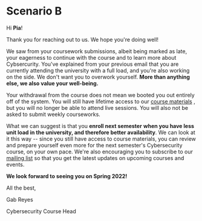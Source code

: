 # Scenario B

Hi **Pia**!

Thank you for reaching out to us. We hope you're doing well!

We saw from your coursework submissions, albeit being marked as late, your eagerness to continue with the course and to learn more about Cybsercurity. You've explained from your previous email that you are currently attending the university with a full load, and you're also working on the side. We don't want you to overwork yourself. **More than anything else, we also value  your well-being.**

Your withdrawal from the course does not mean we booted you out entirely off of the system. You will still have lifetime access to our [course materials](https://cybersecurity-course-materials.sample) , but you will no longer be able to attend live sessions. You will also not be asked to submit weekly courseworks. 

What we can suggest is that you **enroll next semester** **when you have less unit load in the university, and therefore better availability**. We can look at it this way -- since you still have access to course materials, you can review and prepare yourself even more for the next semester's Cybersecurity course, on your own pace. We're also encouraging you to subscribe to our [mailing list](https://https://share.hsforms.com/1eg_EOoQpR4ObU4s8fUES2Q36gst) so that you get the latest updates on upcoming courses and events.

**We look forward to seeing you on Spring 2022!**

All the best,

Gab Reyes

Cybersecurity Course Head

